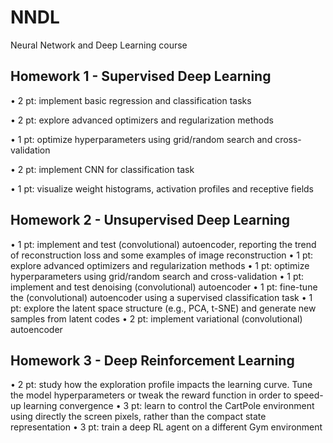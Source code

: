 # NNDL
Neural Network and Deep Learning course 

## Homework 1 - Supervised Deep Learning
  • 2 pt: implement basic regression and classification tasks
  
  • 2 pt: explore advanced optimizers and regularization methods
  
  • 1 pt: optimize hyperparameters using grid/random search and cross-validation
  
  • 2 pt: implement CNN for classification task
  
  • 1 pt: visualize weight histograms, activation profiles and receptive fields

## Homework 2 - Unsupervised Deep Learning
  • 1 pt: implement and test (convolutional) autoencoder, reporting the trend of reconstruction loss and some examples of image reconstruction
  • 1 pt: explore advanced optimizers and regularization methods
  • 1 pt: optimize hyperparameters using grid/random search and cross-validation
  • 1 pt: implement and test denoising (convolutional) autoencoder
  • 1 pt: fine-tune the (convolutional) autoencoder using a supervised classification task
  • 1 pt: explore the latent space structure (e.g., PCA, t-SNE) and generate new samples from latent codes
  • 2 pt: implement variational (convolutional) autoencoder
  
## Homework 3 - Deep Reinforcement Learning
  • 2 pt: study how the exploration profile impacts the learning curve. Tune the model hyperparameters or tweak the reward function in order to speed-up learning convergence
  • 3 pt: learn to control the CartPole environment using directly the screen pixels, rather than the compact state representation 
  • 3 pt: train a deep RL agent on a different Gym environment
